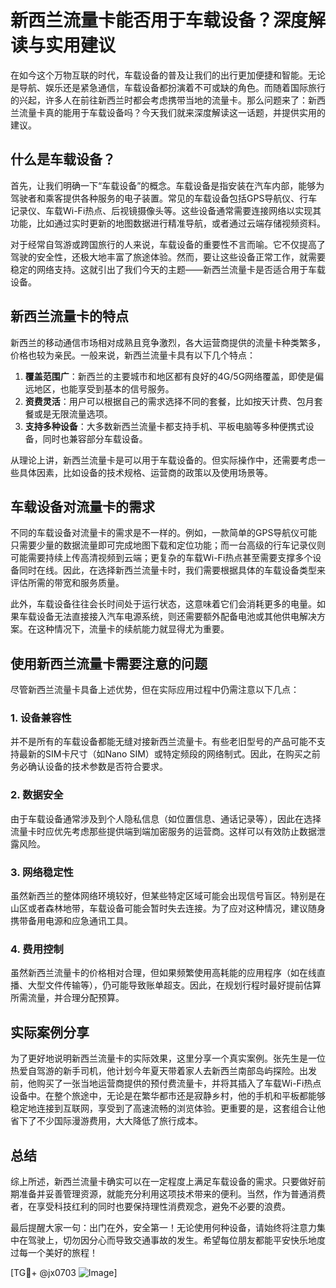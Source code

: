 # 新西兰流量卡能否用于车载设备？深度解读与实用建议

在如今这个万物互联的时代，车载设备的普及让我们的出行更加便捷和智能。无论是导航、娱乐还是紧急通信，车载设备都扮演着不可或缺的角色。而随着国际旅行的兴起，许多人在前往新西兰时都会考虑携带当地的流量卡。那么问题来了：新西兰流量卡真的能用于车载设备吗？今天我们就来深度解读这一话题，并提供实用的建议。

## 什么是车载设备？

首先，让我们明确一下“车载设备”的概念。车载设备是指安装在汽车内部，能够为驾驶者和乘客提供各种服务的电子装置。常见的车载设备包括GPS导航仪、行车记录仪、车载Wi-Fi热点、后视镜摄像头等。这些设备通常需要连接网络以实现其功能，比如通过实时更新的地图数据进行精准导航，或者通过云端存储视频资料。

对于经常自驾游或跨国旅行的人来说，车载设备的重要性不言而喻。它不仅提高了驾驶的安全性，还极大地丰富了旅途体验。然而，要让这些设备正常工作，就需要稳定的网络支持。这就引出了我们今天的主题——新西兰流量卡是否适合用于车载设备。

## 新西兰流量卡的特点

新西兰的移动通信市场相对成熟且竞争激烈，各大运营商提供的流量卡种类繁多，价格也较为亲民。一般来说，新西兰流量卡具有以下几个特点：

1. **覆盖范围广**：新西兰的主要城市和地区都有良好的4G/5G网络覆盖，即使是偏远地区，也能享受到基本的信号服务。
2. **资费灵活**：用户可以根据自己的需求选择不同的套餐，比如按天计费、包月套餐或是无限流量选项。
3. **支持多种设备**：大多数新西兰流量卡都支持手机、平板电脑等多种便携式设备，同时也兼容部分车载设备。

从理论上讲，新西兰流量卡是可以用于车载设备的。但实际操作中，还需要考虑一些具体因素，比如设备的技术规格、运营商的政策以及使用场景等。

## 车载设备对流量卡的需求

不同的车载设备对流量卡的需求是不一样的。例如，一款简单的GPS导航仪可能只需要少量的数据流量即可完成地图下载和定位功能；而一台高级的行车记录仪则可能需要持续上传高清视频到云端；更复杂的车载Wi-Fi热点甚至需要支撑多个设备同时在线。因此，在选择新西兰流量卡时，我们需要根据具体的车载设备类型来评估所需的带宽和服务质量。

此外，车载设备往往会长时间处于运行状态，这意味着它们会消耗更多的电量。如果车载设备无法直接接入汽车电源系统，则还需要额外配备电池或其他供电解决方案。在这种情况下，流量卡的续航能力就显得尤为重要。

## 使用新西兰流量卡需要注意的问题

尽管新西兰流量卡具备上述优势，但在实际应用过程中仍需注意以下几点：

### 1. 设备兼容性
并不是所有的车载设备都能无缝对接新西兰流量卡。有些老旧型号的产品可能不支持最新的SIM卡尺寸（如Nano SIM）或特定频段的网络制式。因此，在购买之前务必确认设备的技术参数是否符合要求。

### 2. 数据安全
由于车载设备通常涉及到个人隐私信息（如位置信息、通话记录等），因此在选择流量卡时应优先考虑那些提供端到端加密服务的运营商。这样可以有效防止数据泄露风险。

### 3. 网络稳定性
虽然新西兰的整体网络环境较好，但某些特定区域可能会出现信号盲区。特别是在山区或者森林地带，车载设备可能会暂时失去连接。为了应对这种情况，建议随身携带备用电源和应急通讯工具。

### 4. 费用控制
虽然新西兰流量卡的价格相对合理，但如果频繁使用高耗能的应用程序（如在线直播、大型文件传输等），仍可能导致账单超支。因此，在规划行程时最好提前估算所需流量，并合理分配预算。

## 实际案例分享

为了更好地说明新西兰流量卡的实际效果，这里分享一个真实案例。张先生是一位热爱自驾游的新手司机，他计划今年夏天带着家人去新西兰南部岛屿探险。出发前，他购买了一张当地运营商提供的预付费流量卡，并将其插入了车载Wi-Fi热点设备中。在整个旅途中，无论是在繁华都市还是寂静乡村，他的手机和平板都能够稳定地连接到互联网，享受到了高速流畅的浏览体验。更重要的是，这套组合让他省下了不少国际漫游费用，大大降低了旅行成本。

## 总结

综上所述，新西兰流量卡确实可以在一定程度上满足车载设备的需求。只要做好前期准备并妥善管理资源，就能充分利用这项技术带来的便利。当然，作为普通消费者，在享受科技红利的同时也要保持理性消费观念，避免不必要的浪费。

最后提醒大家一句：出门在外，安全第一！无论使用何种设备，请始终将注意力集中在驾驶上，切勿因分心而导致交通事故的发生。希望每位朋友都能平安快乐地度过每一个美好的旅程！

[TG💪+ @jx0703 ![Image](https://github.com/user-attachments/assets/dbca1d08-cadb-493c-b0ec-ad6f7a83f270)]